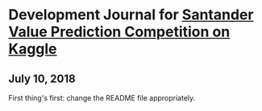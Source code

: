 # Development Journal for [Santander Value Prediction Competition on Kaggle](https://www.kaggle.com/c/santander-value-prediction-challenge#description)

## July 10, 2018

First thing's first: change the README file appropriately. 

